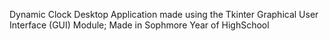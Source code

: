 Dynamic Clock Desktop Application made using the Tkinter Graphical User Interface (GUI) Module; Made in Sophmore Year of HighSchool
